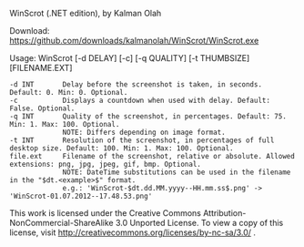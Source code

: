 WinScrot (.NET edition), by Kalman Olah

Download: https://github.com/downloads/kalmanolah/WinScrot/WinScrot.exe

Usage: WinScrot [-d DELAY] [-c] [-q QUALITY] [-t THUMBSIZE] [FILENAME.EXT]

    -d INT       Delay before the screenshot is taken, in seconds. Default: 0. Min: 0. Optional.
    -c           Displays a countdown when used with delay. Default: False. Optional.
    -q INT       Quality of the screenshot, in percentages. Default: 75. Min: 1. Max: 100. Optional.
                 NOTE: Differs depending on image format.
    -t INT       Resolution of the screenshot, in percentages of full desktop size. Default: 100. Min: 1. Max: 100. Optional.
    file.ext     Filename of the screenshot, relative or absolute. Allowed extensions: png, jpg, jpeg, gif, bmp. Optional.
                 NOTE: DateTime substitutions can be used in the filename in the "$dt.<example>$" format.
                 e.g.: 'WinScrot-$dt.dd.MM.yyyy--HH.mm.ss$.png' -> 'WinScrot-01.07.2012--17.48.53.png'
                   
This work is licensed under the Creative Commons Attribution-NonCommercial-ShareAlike 3.0 Unported License.
To view a copy of this license, visit http://creativecommons.org/licenses/by-nc-sa/3.0/ .